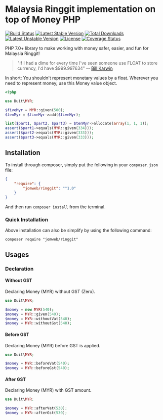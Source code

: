 Malaysia Ringgit implementation on top of Money PHP
==============

[![Build Status](https://travis-ci.org/jomweb/ringgit.svg?branch=master)](https://travis-ci.org/jomweb/ringgit)
[![Latest Stable Version](https://poser.pugx.org/jomweb/ringgit/v/stable)](https://packagist.org/packages/jomweb/ringgit)
[![Total Downloads](https://poser.pugx.org/jomweb/ringgit/downloads)](https://packagist.org/packages/jomweb/ringgit)
[![Latest Unstable Version](https://poser.pugx.org/jomweb/ringgit/v/unstable)](https://packagist.org/packages/jomweb/ringgit)
[![License](https://poser.pugx.org/jomweb/ringgit/license)](https://packagist.org/packages/jomweb/ringgit)
[![Coverage Status](https://coveralls.io/repos/github/jomweb/ringgit/badge.svg?branch=master)](https://coveralls.io/github/jomweb/ringgit?branch=master)

PHP 7.0+ library to make working with money safer, easier, and fun for Malaysia Ringgit!

> "If I had a dime for every time I've seen someone use FLOAT to store currency, I'd have $999.997634" -- [Bill Karwin](https://twitter.com/billkarwin/status/347561901460447232)

In short: You shouldn't represent monetary values by a float. Wherever
you need to represent money, use this Money value object.

``` php
<?php

use Duit\MYR;

$fiveMyr = MYR::given(500);
$tenMyr = $fiveMyr->add($fiveMyr);

list($part1, $part2, $part3) = $tenMyr->allocate(array(1, 1, 1));
assert($part1->equals(MYR::given(334)));
assert($part2->equals(MYR::given(333)));
assert($part3->equals(MYR::given(333)));
```

## Installation

To install through composer, simply put the following in your `composer.json` file:

```json
{
    "require": {
        "jomweb/ringgit": "^1.0"
    }
}
```

And then run `composer install` from the terminal.

### Quick Installation

Above installation can also be simplify by using the following command:

    composer require "jomweb/ringgit"

## Usages

### Declaration 

#### Without GST

Declaring Money (MYR) without GST (Zero).

```php
use Duit\MYR;

$money = new MYR(540);
$money = MYR::given(540);
$money = MYR::withoutVat(540);
$money = MYR::withoutGst(540);
```

#### Before GST

Declaring Money (MYR) before GST is applied.

```php
use Duit\MYR;

$money = MYR::beforeVat(540);
$money = MYR::beforeGst(540);
```

#### After GST

Declaring Money (MYR) with GST amount.

```php
use Duit\MYR;

$money = MYR::afterVat(530);
$money = MYR::afterGst(530);
```

